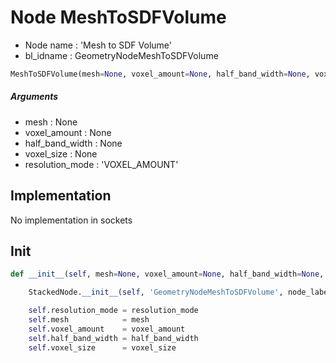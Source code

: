 # Node MeshToSDFVolume

- Node name : 'Mesh to SDF Volume'
- bl_idname : GeometryNodeMeshToSDFVolume


``` python
MeshToSDFVolume(mesh=None, voxel_amount=None, half_band_width=None, voxel_size=None, resolution_mode='VOXEL_AMOUNT', node_label=None, node_color=None)
```
##### Arguments

- mesh : None
- voxel_amount : None
- half_band_width : None
- voxel_size : None
- resolution_mode : 'VOXEL_AMOUNT'

## Implementation

No implementation in sockets

## Init

``` python
def __init__(self, mesh=None, voxel_amount=None, half_band_width=None, voxel_size=None, resolution_mode='VOXEL_AMOUNT', node_label=None, node_color=None):

    StackedNode.__init__(self, 'GeometryNodeMeshToSDFVolume', node_label=node_label, node_color=node_color)

    self.resolution_mode = resolution_mode
    self.mesh            = mesh
    self.voxel_amount    = voxel_amount
    self.half_band_width = half_band_width
    self.voxel_size      = voxel_size
```

